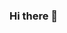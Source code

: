 ### Hi there 👋

<!--
**Vadimakos/Vadimakos** is a ✨ _special_ ✨ repository because its `README.md` (this file) appears on your GitHub profile.

Here are some ideas to get you started:

- 🔭 I’m currently working on ...
- 🌱 I’m currently learning html, css
- 👯 I’m looking to collaborate on ...
- 🤔 I’m looking for help with ...
- 💬 Ask me about ...
- 📫 How to reach me: v.ceban1234@gmail.com
- 😄 Pronouns: ...
- ⚡ Fun fact: ...
-->
